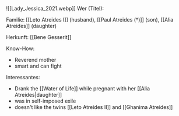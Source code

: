 ![[Lady_Jessica_2021.webp]]
Wer (Titel):

Familie: [[Leto Atreides I]] (husband), [[Paul Atreides (†)]] (son), [[Alia Atreides]] (daughter)

Herkunft: [[Bene Gesserit]] 

Know-How: 
- Reverend mother 
- smart and can fight 

Interessantes: 
- Drank the [[Water of Life]] while pregnant with her [[Alia Atreides|daughter]]
- was in self-imposed exile
- doesn't like the twins [[Leto Atreides II]] and [[Ghanima Atreides]] 
